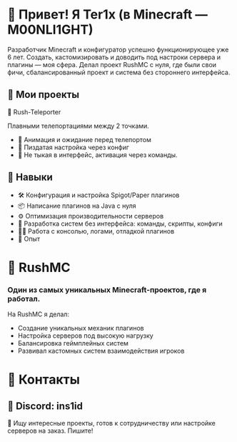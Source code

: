 # 👋 Привет! Я Ter1x (в Minecraft — M00NLI1GHT)

Разработчик Minecraft и конфигуратор успешно функционирующее уже 6 лет. Создать, кастомизировать и доводить под настроки сервера и плагины — моя сфера. Делал проект RushMC с нуля, где были свои фичи, сбалансированный проект и система без стороннего интерфейса.

## 🚀 Мои проекты

🔁 Rush-Teleporter

Плавными телепортациями между 2 точками.

- 🔸 Анимация и ожидание перед телепортом
- 🔸 Пиздатая настройка через конфиг
- 🔸 Не тыкая в интерфейс, активация через команды.

## 🧠 Навыки

- 🛠️ Конфигурация и настройка Spigot/Paper плагинов
- 📦 Написание плагинов на Java с нуля
- ⚙️ Оптимизация производительности серверов
- 🔄 Разработка систем без интерфейса: команды, скрипты, конфиги
- 👨‍💻 Работа с консолью, логами, отладкой плагинов
- 🧩 Опыт

# 🔹 RushMC

### Один из самых уникальных Minecraft-проектов, где я работал.

На RushMC я делал:

- Создание уникальных механик плагинов
- Настройка серверов под высокую нагрузку
- Балансировка геймплейных систем
- Развивал кастомных систем взаимодействия игроков

# 💬 Контакты

💬 Discord: ins1id
---
📌 Ищу интересные проекты, готов к сотрудничеству или настройке серверов на заказ. Пишите!
